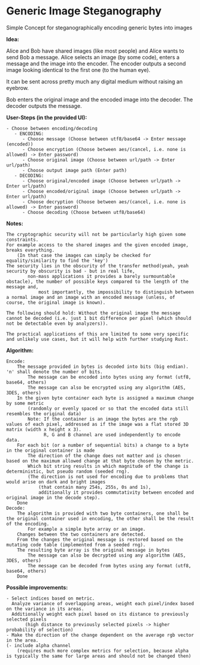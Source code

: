 # Generic Image Steganography

Simple Concept for steganographically encoding generic bytes into images


**Idea:**

Alice and Bob have shared images (like most people) and Alice wants to send Bob a message.
Alice selects an image (by some code), enters a message and the image into the encoder.
The encoder outputs a second image looking identical to the first one (to the human eye).

It can be sent across pretty much any digital medium without raising an eyebrow.

Bob enters the original image and the encoded image into the decoder.
The decoder outputs the message.


**User-Steps (in the provided UI):**

    - Choose between encoding/decoding
       - ENCODING:
          - Choose message (Choose between utf8/base64 -> Enter message (encoded))
          - Choose encryption (Choose between aes/(cancel, i.e. none is allowed) -> Enter password)
          - Choose original image (Choose between url/path -> Enter url/path)
          - Choose output image path (Enter path)
       - DECODING:
          - Choose original/encoded image (Choose between url/path -> Enter url/path)
          - Choose encoded/original image (Choose between url/path -> Enter url/path)
          - Choose decryption (Choose between aes/(cancel, i.e. none is allowed) -> Enter password)
          - Choose decoding (Choose between utf8/base64)


**Notes:**

	The cryptographic security will not be particularly high given some constraints.
	For example access to the shared images and the given encoded image, breaks everything.
		(In that case the images can simply be checked for equality/similarity to find the 'key')
	The security lies in the obscurity of the transfer method(yeah, yeah security by obscurity is bad - but in real life,
	        non-mass applications it provides a barely surmountable obstacle), the number of possible keys compared to the length of the message and,
	            most importantly, the impossibility to distinguish between a normal image and an image with an encoded message (unless, of course, the original image is known).
	
	The following should hold: Without the original image the message cannot be decoded (i.e. just 1 bit difference per pixel (which should not be detectable even by analyzers)).

    The practical applications of this are limited to some very specific and unlikely use cases, but it will help with further studying Rust.


**Algorithm:**

    Encode:
        The message provided in bytes is decoded into bits (big endian). 'n' shall denote the number of bits.
            The message can be encoded into bytes using any format (utf8, base64, others)
            The message can also be encrypted using any algorithm (AES, 3DES, others)
        In the given byte container each byte is assigned a maximum change by some metric
            (randomly or evenly spaced or so that the encoded data still resembles the original data)
            Note: If the container is an image the bytes are the rgb values of each pixel, addressed as if the image was a flat stored 3D matrix (width x height x 3).
                  R, G and B channel are used independently to encode data.
        For each bit (or a number of sequential bits) a change to a byte in the original container is made
            The direction of the change does not matter and is chosen based on the maximum allowed change at that byte chosen by the metric.
            Which bit string results in which magnitude of the change is deterministic, but pseudo random (seeded rng).
            (The direction is not used for encoding due to problems that would arise on dark and bright images
                (that contain many 254s, 255s, 0s and 1s),
                additionally it provides commutativity between encoded and original image in the decode step).
        Done
    Decode:
        The algorithm is provided with two byte containers, one shall be the original container used in encoding, the other shall be the result of the encoding.
            For example a simple byte array or an image.
        Changes between the two containers are detected.
        From the changes the original message is restored based on the mutating code table (implemented from a seeded rng).
        The resulting byte array is the original message in bytes
            The message can also be decrypted using any algorithm (AES, 3DES, others)
            The message can be decoded from bytes using any format (utf8, base64, others)
        Done



**Possible improvements:**

    - Select indices based on metric.
      Analyze variance of overlapping areas, weight each pixel/index based on the variance in its areas.
      Additionally weight each pixel based on its distance to previously selected pixels
           (high distance to previously selected pixels -> higher probability of selection)
    - Make the direction of the change dependent on the average rgb vector in the area.
    (- include alpha channel
        (requires much more complex metrics for selection, because alpha is typically the same for large areas and should not be changed then)